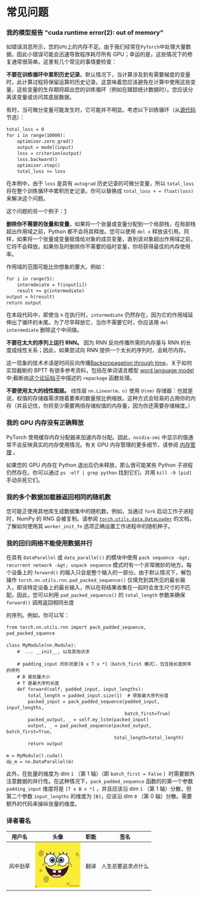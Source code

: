 # 常见问题

### 我的模型报告 "cuda runtime error(2): out of memory"

如错误消息所示，您的`GPU`上的内存不足。由于我们经常在`PyTorch`中处理大量数据，因此小错误可能会迅速导致程序耗尽所有 GPU；幸运的是，这些情况下的修复通常很简单。这里有几个常见的事情要检查：

**不要在训练循环中累积历史记录**。默认情况下，当计算涉及到有需要梯度的变量时，此计算过程将保留运算的历史记录。这意味着您应该避免在计算中使用这些变量，这些变量的生存期将超出您的训练循环（例如在跟踪统计数据时）。您应该分离该变量或访问其底层数据。

有时，当可微分变量可能发生时，它可能并不明显。考虑以下训练循环（从[源代码](https://discuss.pytorch.org/t/high-memory-usage-while-training/162)节选）：

```
total_loss = 0
for i in range(10000):
    optimizer.zero_grad()
    output = model(input)
    loss = criterion(output)
    loss.backward()
    optimizer.step()
    total_loss += loss 
```

在本例中，由于 `loss` 是具有 `autograd` 历史记录的可微分变量，所以 `total_loss` 将在整个训练循环中累积历史记录。你可以替换成 `total_loss + = float(loss)` 来解决这个问题。

这个问题的另一个例子：[1](https://discuss.pytorch.org/t/resolved-gpu-out-of-memory-error-with-batch-size-1/3719)

**删除你不需要的张量和变量**。如果将一个张量或变量分配到一个局部栈，在局部栈超出作用域之前，Python 都不会将其释放。您可以使用 `del x` 释放该引用。同样，如果将一个张量或变量赋值给对象的成员变量，直到该对象超出作用域之前，它将不会释放。如果你及时删除你不需要的临时变量，你将获得最佳的内存使用率。

作用域的范围可能比你想象的要大。例如：

```
for i in range(5):
    intermdeiate = f(input[i])
    result += g(intermediate)
output = h(result)
return output 
```

在本段代码中，即使当 `h` 在执行时，`intermediate` 仍然存在，因为它的作用域延伸出了循环的末尾。为了尽早释放它，当你不需要它时，你应该用 `del intermediate` 删除这个中间值。

**不要在太大的序列上运行 RNN。** 因为 RNN 反向传播所需的内存量与 RNN 的长度成线性关系；因此，如果尝试向 RNN 提供一个太长的序列时，会耗尽内存。

这一现象的技术术语是时间反向传播[Backpropagation through time](https://en.wikipedia.org/wiki/Backpropagation_through_time)，关于如何实现截断的 BPTT 有很多参考资料，包括在单词语言模型 [word language model](https://github.com/pytorch/examples/tree/master/word_language_model) 中;截断由[这个论坛帖子](https://discuss.pytorch.org/t/help-clarifying-repackage-hidden-in-word-language-model/226)中描述的 `repackage` 函数处理。

**不要使用太大的线性图层。** 线性层 `nn.Linear(m，n)` 使用 `O(nm)` 存储器：也就是说，权值的存储器需求随着要素的数量按比例缩放。这种方式会轻易的占用你的内存（并且记住，你将至少需要两倍存储权值的内存量，因为你还需要存储梯度。）

### 我的 GPU 内存没有正确释放

PyTorch 使用缓存内存分配器来加速内存分配。因此，`nvidia-smi` 中显示的值通常不会反映真实的内存使用情况。有关 GPU 内存管理的更多细节，请参阅 [内存管理](http://pytorch.org/docs/stable/notes/cuda.html#cuda-memory-management) 。

如果您的 GPU 内存在 Python 退出后仍未释放，那么很可能某些 Python 子进程仍然存在。你可以通过 `ps -elf | grep python` 找到它们，并用 `kill -9 [pid]` 手动杀死它们。

### 我的多个数据加载器返回相同的随机数

您可能正使用其他库生成数据集中的随机数。例如，当通过 `fork` 启动工作子进程时，NumPy 的 RNG 会被复制。请参阅 [`torch.utils.data.DataLoader`](http://pytorch.org/docs/stable/data.html#torch.utils.data.DataLoader) 的文档，了解如何使用其 `worker_init_fn` 选项正确设置工作进程中的随机种子。

### 我的回归网络不能使用数据并行

在具有 `DataParallel` 或 `data_parallel()` 的模块中使用 `pack sequence -&gt; recurrent network -&gt; unpack sequence` 模式时有一个非常微妙的地方。每个设备上的 `forward()` 的输入只会是整个输入的一部分。由于默认情况下，解包操作 `torch.nn.utils.rnn.pad_packed_sequence()` 仅填充到其所见的最长输入，即该特定设备上的最长输入，所以在将结果收集在一起时会发生尺寸的不匹配。因此，您可以利用 `pad_packed_sequence()` 的 `total_length` 参数来确保 `forward()` 调用返回相同长度

的序列。例如，你可以写：

```
from torch.nn.utils.rnn import pack_padded_sequence, pad_packed_squence

class MyModule(nn.Module):
    #  ... __init__, 以及其他访求

    # padding_input 的形状是[B x T x *]（batch_first 模式），包含按长度排序的序列
    # B 是批量大小
    # T 是最大序列长度
    def forward(self, padded_input, input_lengths):
        total_length = padded_input.size(1)  # 获取最大序列长度
        packed_input = pack_padded_sequence(padded_input, input_lengths,
                                            batch_first=True)
        packed_output, _ = self.my_lstm(packed_input)
        output, _ = pad_packed_sequence(packed_output, batch_first=True,
                                        total_length=total_length)
        return output

m = MyModule().cuda()
dp_m = nn.DataParallel(m) 
```

此外，在批量的维度为 dim `1` （第 1 轴）（即 `batch_first = False` ）时需要额外注意数据的并行性。在这种情况下，`pack_padded_sequence` 函数的的第一个参数 `padding_input` 维度将是 `[T x B x *]` ，并且应该沿 dim `1` （第 1 轴）分散，但第二个参数 `input_lengths` 的维度为 `[B]`，应该沿 dim `0` （第 0 轴）分散。需要额外的代码来操纵张量的维度。

### 译者署名

| 用户名 | 头像 | 职能 | 签名 |
| --- | --- | --- | --- |
| 风中劲草 | ![](img/2018033000352689884.jpeg) | 翻译 | 人生总要追求点什么 |